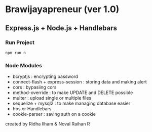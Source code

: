 # Brawijayapreneur (ver 1.0)
## Express.js + Node.js + Handlebars

### Run Project
```
npm run n
```

### Node Modules
- bcryptjs : encrypting password
- connect-flash + express-session : storing data and making alert
- cors : bypasiing cors
- method-override : to make UPDATE and DELETE possible
- multer : upload single or multiple files
- sequelize + mysql2 : to make managing database easier
- hbs or Handlebars
- cookie-parser : saving auth on a cookie

created by Ridha Ilham & Noval Raihan R

